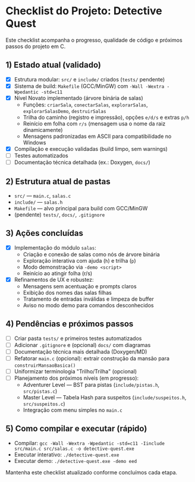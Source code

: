 # Checklist do Projeto: Detective Quest

Este checklist acompanha o progresso, qualidade de código e próximos passos do projeto em C.

## 1) Estado atual (validado)
- [x] Estrutura modular: `src/` e `include/` criados (`tests/` pendente)
- [x] Sistema de build: `Makefile` (GCC/MinGW) com `-Wall -Wextra -Wpedantic -std=c11`
- [x] Nível Novato implementado (árvore binária de salas)
  - Funções: `criarSala`, `conectarSalas`, `explorarSalas`, `explorarSalasDemo`, `destruirSalas`
  - Trilha do caminho (registro e impressão), opções `e/d/s` e extras `p/h`
  - Reinício em folha com `r/s` (mensagem usa o nome da raiz dinamicamente)
  - Mensagens padronizadas em ASCII para compatibilidade no Windows
- [x] Compilação e execução validadas (build limpo, sem warnings)
- [ ] Testes automatizados
- [ ] Documentação técnica detalhada (ex.: Doxygen, `docs/`)

## 2) Estrutura atual de pastas
- `src/` — `main.c`, `salas.c`
- `include/` — `salas.h`
- `Makefile` — alvo principal para build com GCC/MinGW
- (pendente) `tests/`, `docs/`, `.gitignore`

## 3) Ações concluídas
- [x] Implementação do módulo `salas`:
  - Criação e conexão de salas como nós de árvore binária
  - Exploração interativa com ajuda (`h`) e trilha (`p`)
  - Modo demonstração via `-demo <script>`
  - Reinício ao atingir folha (r/s)
- [x] Refinamentos de UX e robustez:
  - Mensagens sem acentuação e prompts claros
  - Exibição dos nomes das salas filhas
  - Tratamento de entradas inválidas e limpeza de buffer
  - Aviso no modo demo para comandos desconhecidos

## 4) Pendências e próximos passos
- [ ] Criar pasta `tests/` e primeiros testes automatizados
- [ ] Adicionar `.gitignore` e (opcional) `docs/` com diagramas
- [ ] Documentação técnica mais detalhada (Doxygen/MD)
- [ ] Refatorar `main.c` (opcional): extrair construção da mansão para `construirMansaoBasica()`
- [ ] Uniformizar terminologia "Trilho/Trilha" (opcional)
- [ ] Planejamento dos próximos níveis (em progresso):
  - Adventurer Level — BST para pistas (`include/pistas.h`, `src/pistas.c`)
  - Master Level — Tabela Hash para suspeitos (`include/suspeitos.h`, `src/suspeitos.c`)
  - Integração com menu simples no `main.c`

## 5) Como compilar e executar (rápido)
- Compilar: `gcc -Wall -Wextra -Wpedantic -std=c11 -Iinclude src/main.c src/salas.c -o detective-quest.exe`
- Executar interativo: `./detective-quest.exe`
- Executar demo: `./detective-quest.exe -demo eed`

Mantenha este checklist atualizado conforme concluímos cada etapa.